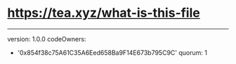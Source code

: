 # https://tea.xyz/what-is-this-file
---
version: 1.0.0
codeOwners:
  - '0x854f38c75A61C35A6Eed658Ba9F14E673b795C9C'
quorum: 1
